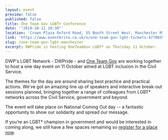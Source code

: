 ```yaml
---
layout: event
preview: false
published: false
title: One Team Gov LGBT+ Conference
date: '"2018-10-11 10:30"'
location: 'Crown Plaza Oxford Road, 55 Booth Street West, Manchester M15 6PQ'
link: 'https://www.eventbrite.co.uk/e/one-team-gov-lgbt-tickets-47708592685'
slug: /one-team-gov-lgbt-manchester
excerpt: DWPride is hosting OneTeamGov LGBT* on Thursday 11 October.
---
```

DWP's LGBT Network - DWPride - and [One Team Gov](https://www.oneteamgov.uk/) are working together to host a one day event on 11 October aimed at LGBT inclusion in the Civil Service.

The themes for the day are around sharing best practice and practical actions. We’ve got an amazing line up of speakers and interactive break-out sessions planned, bringing together a range of colleagues from LGBT* networks across the Civil Service, government and beyond.

The event will take place on National Coming Out day -- a fantastic opportunity to show our solidarity and spread our message.

If you’re an LGBT* champion in government and would be interested in coming along, we still have a few spaces remaining so [register for a place now](https://www.eventbrite.co.uk/e/one-team-gov-lgbt-tickets-47708592685).